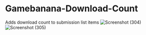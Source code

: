 # Gamebanana-Download-Count
Adds download count to submission list items
![Screenshot (304)](https://github.com/user-attachments/assets/3871e954-05c0-461c-941d-5879f603e394)
![Screenshot (305)](https://github.com/user-attachments/assets/fe0b11f6-5067-45c7-a67f-94d85e1f53b3)
